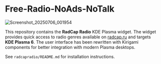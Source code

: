 # Free-Radio-NoAds-NoTalk

![Screenshot_20250706_001954](https://github.com/user-attachments/assets/3e0f3f38-c25d-4c8c-8a3c-7353e58156ff)

This repository contains the **RadCap Radio** KDE Plasma widget. The widget
provides quick access to radio genres available on [radcap.ru](http://radcap.ru)
and targets **KDE Plasma 6**. The user interface has been rewritten with
Kirigami components for better integration with modern Plasma desktops.

See `radcapradio/README.md` for installation instructions.
